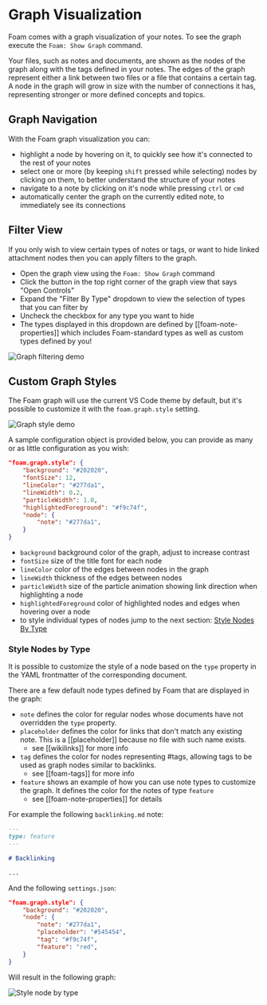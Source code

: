 # Graph Visualization

Foam comes with a graph visualization of your notes.
To see the graph execute the `Foam: Show Graph` command.

Your files, such as notes and documents, are shown as the nodes of the graph along with the tags defined in your notes. The edges of the graph represent either a link between two files or a file that contains a certain tag. A node in the graph will grow in size with the number of connections it has, representing stronger or more defined concepts and topics.

## Graph Navigation

With the Foam graph visualization you can:

- highlight a node by hovering on it, to quickly see how it's connected to the rest of your notes
- select one or more (by keeping `shift` pressed while selecting) nodes by clicking on them, to better understand the structure of your notes
- navigate to a note by clicking on it's node while pressing `ctrl` or `cmd`
- automatically center the graph on the currently edited note, to immediately see its connections

## Filter View

If you only wish to view certain types of notes or tags, or want to hide linked attachment nodes then you can apply filters to the graph.

- Open the graph view using the `Foam: Show Graph` command
- Click the button in the top right corner of the graph view that says "Open Controls"
- Expand the "Filter By Type" dropdown to view the selection of types that you can filter by
- Uncheck the checkbox for any type you want to hide
- The types displayed in this dropdown are defined by [[foam-note-properties]] which includes Foam-standard types as well as custom types defined by you!

![Graph filtering demo](../../assets/images/graph-filter.gif)

## Custom Graph Styles

The Foam graph will use the current VS Code theme by default, but it's possible to customize it with the `foam.graph.style` setting.

![Graph style demo](../../assets/images/graph-style.gif)

A sample configuration object is provided below, you can provide as many or as little configuration as you wish:

```json
"foam.graph.style": {
    "background": "#202020",
    "fontSize": 12,
    "lineColor": "#277da1",
    "lineWidth": 0.2,
    "particleWidth": 1.0,
    "highlightedForeground": "#f9c74f",
    "node": {
        "note": "#277da1",
    }
}
```

- `background` background color of the graph, adjust to increase contrast
- `fontSize` size of the title font for each node
- `lineColor` color of the edges between nodes in the graph
- `lineWidth` thickness of the edges between nodes
- `particleWidth` size of the particle animation showing link direction when highlighting a node
- `highlightedForeground` color of highlighted nodes and edges when hovering over a node
- to style individual types of nodes jump to the next section: [Style Nodes By Type](#style-nodes-by-type)

### Style Nodes by Type

It is possible to customize the style of a node based on the `type` property in the YAML frontmatter of the corresponding document.

There are a few default node types defined by Foam that are displayed in the graph:

- `note` defines the color for regular nodes whose documents have not overridden the `type` property.
- `placeholder` defines the color for links that don't match any existing note. This is a [[placeholder]] because no file with such name exists.
  - see [[wikilinks]] for more info <!--NOTE: this placeholder link should NOT have an associated file. This is to demonstrate the custom coloring-->
- `tag` defines the color for nodes representing #tags, allowing tags to be used as graph nodes similar to backlinks.
  - see [[foam-tags]] for more info
- `feature` shows an example of how you can use note types to customize the graph. It defines the color for the notes of type `feature`
  - see [[foam-note-properties]] for details

For example the following `backlinking.md` note:

```markdown
---
type: feature
---

# Backlinking

...
```

And the following `settings.json`:

```json
"foam.graph.style": {
    "background": "#202020",
    "node": {
        "note": "#277da1",
        "placeholder": "#545454",
        "tag": "#f9c74f",
        "feature": "red",
    }
}
```

Will result in the following graph:

![Style node by type](../../assets/images/style-node-by-type.png)
